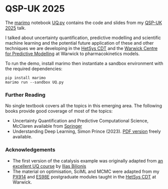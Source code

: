 # QSP-UK 2025

The [marimo](https://github.com/marimo-team/marimo) notebook [UQ.py](UQ.py) contains the code and slides from my [QSP-UK 2025](https://warwick.ac.uk/fac/sci/eng/research/grouplist/biomedicaleng/qsp-uk/) talk.

I talked about uncertainty quantification, predictive modelling and scientific machine learning and the potential future application of these and other techniques we are developing in the [HetSys CDT](https://warwick.ac.uk/fac/sci/hetsys/) and the [Warwick Centre for Predictive Modelling](https://warwick.ac.uk/WCPM) at Warwick to pharmacokinetics models.

To run the demo, install marimo then instantiate a sandbox environment with the required dependencies:

```
pip install marimo
marimo run --sandbox UQ.py
```

### Further Reading

No single textbook covers all the topics in this emerging area. The following books provide good coverage of most of the topics:

- Uncertainty Quantification and Predictive Computational Science, McClaren available from [Springer](https://link.springer.com/book/10.1007/978-3-319-99525-0)
- Understanding Deep Learning, Simon Prince (2023). [PDF version](https://udlbook.github.io/udlbook/) freely available.

### Acknowledgements

- The first version  of the catalysis example was originally adapted from [an excellent UQ course](https://github.com/PredictiveScienceLab/uq-course) by [Ilias Bilionis](https://predictivesciencelab.org/)
- The material on optimisation, SciML and MCMC were adapted from my [PX914]([https://courses.warwick.ac.uk/modules/2023/PX914-15](https://courses.warwick.ac.uk/modules/2024/PX914-15)) and [ES98E](https://courses.warwick.ac.uk/modules/2024/ES98E-15) postgraduate modules taught in the [HetSys CDT](https://warwick.ac.uk/fac/sci/hetsys/) at Warwick.

